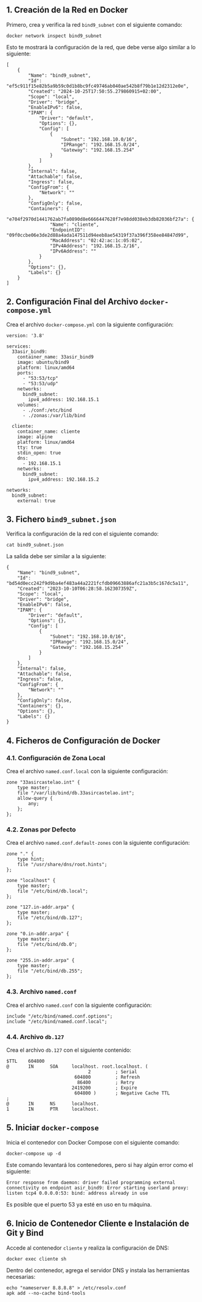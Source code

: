  ## 1. Creación de la Red en Docker

Primero, crea y verifica la red `bind9_subnet` con el siguiente comando:

```
docker network inspect bind9_subnet
```

Esto te mostrará la configuración de la red, que debe verse algo similar a lo siguiente:

```
[
    {
        "Name": "bind9_subnet",
        "Id": "ef5c911f15e82b5a9b59c0d1b8bc9fc49746ab040ae542b8f79b1e12d2312e0e",
        "Created": "2024-10-25T17:50:55.279860915+02:00",
        "Scope": "local",
        "Driver": "bridge",
        "EnableIPv6": false,
        "IPAM": {
            "Driver": "default",
            "Options": {},
            "Config": [
                {
                    "Subnet": "192.168.10.0/16",
                    "IPRange": "192.168.15.0/24",
                    "Gateway": "192.168.15.254"
                }
            ]
        },
        "Internal": false,
        "Attachable": false,
        "Ingress": false,
        "ConfigFrom": {
            "Network": ""
        },
        "ConfigOnly": false,
        "Containers": {
            "e704f2970d1441762ab7fa0890d8e6666447628f7e98dd038eb3db82036bf27a": {
                "Name": "cliente",
                "EndpointID": "09f0ccbe06e3de2d88a4ada147511d94eeb8ae54319f37a396f358ee84847d99",
                "MacAddress": "02:42:ac:1c:05:02",
                "IPv4Address": "192.168.15.2/16",
                "IPv6Address": ""
            }
        },
        "Options": {},
        "Labels": {}
    }
]
```
## 2. Configuración Final del Archivo `docker-compose.yml`

Crea el archivo `docker-compose.yml` con la siguiente configuración:

```
version: '3.8'

services:
  33asir_bind9:
    container_name: 33asir_bind9
    image: ubuntu/bind9
    platform: linux/amd64
    ports:
      - "53:53/tcp"
      - "53:53/udp"
    networks:
      bind9_subnet:
        ipv4_address: 192.168.15.1
    volumes:
      - ./conf:/etc/bind
      - ./zonas:/var/lib/bind

  cliente:
    container_name: cliente
    image: alpine
    platform: linux/amd64
    tty: true
    stdin_open: true
    dns:
      - 192.168.15.1
    networks:
      bind9_subnet:
        ipv4_address: 192.168.15.2

networks:
  bind9_subnet:
    external: true
```
## 3. Fichero `bind9_subnet.json`

Verifica la configuración de la red con el siguiente comando:

```
cat bind9_subnet.json
```

La salida debe ser similar a la siguiente:

```
{
    "Name": "bind9_subnet",
    "Id": "bd54d0ecc242f9d9ba4ef483a44a2221fcfdb09663886afc21a3b5c167dc5a11",
    "Created": "2023-10-10T06:28:58.162307359Z",
    "Scope": "local",
    "Driver": "bridge",
    "EnableIPv6": false,
    "IPAM": {
        "Driver": "default",
        "Options": {},
        "Config": [
            {
                "Subnet": "192.168.10.0/16",
                "IPRange": "192.168.15.0/24",
                "Gateway": "192.168.15.254"
            }
        ]
    },
    "Internal": false,
    "Attachable": false,
    "Ingress": false,
    "ConfigFrom": {
        "Network": ""
    },
    "ConfigOnly": false,
    "Containers": {},
    "Options": {},
    "Labels": {}
}
```
## 4. Ficheros de Configuración de Docker

### 4.1. Configuración de Zona Local

Crea el archivo `named.conf.local` con la siguiente configuración:

```
zone "33asircastelao.int" {
    type master;
    file "/var/lib/bind/db.33asircastelao.int";
    allow-query {
        any;
    };
};
```

### 4.2. Zonas por Defecto

Crea el archivo `named.conf.default-zones` con la siguiente configuración:

```
zone "." {
    type hint;
    file "/usr/share/dns/root.hints";
};

zone "localhost" {
    type master;
    file "/etc/bind/db.local";
};

zone "127.in-addr.arpa" {
    type master;
    file "/etc/bind/db.127";
};

zone "0.in-addr.arpa" {
    type master;
    file "/etc/bind/db.0";
};

zone "255.in-addr.arpa" {
    type master;
    file "/etc/bind/db.255";
};
```

### 4.3. Archivo `named.conf`

Crea el archivo `named.conf` con la siguiente configuración:

```
include "/etc/bind/named.conf.options";
include "/etc/bind/named.conf.local";
```

### 4.4. Archivo `db.127`

Crea el archivo `db.127` con el siguiente contenido:

```
$TTL    604800
@       IN      SOA     localhost. root.localhost. (
                              2         ; Serial
                         604800         ; Refresh
                          86400         ; Retry
                        2419200         ; Expire
                         604800 )       ; Negative Cache TTL
;
@       IN      NS      localhost.
1       IN      PTR     localhost.
```

## 5. Iniciar `docker-compose`

Inicia el contenedor con Docker Compose con el siguiente comando:

```
docker-compose up -d
```

Este comando levantará los contenedores, pero si hay algún error como el siguiente:

```
Error response from daemon: driver failed programming external connectivity on endpoint asir_bind9: Error starting userland proxy: listen tcp4 0.0.0.0:53: bind: address already in use
```

Es posible que el puerto 53 ya esté en uso en tu máquina.

## 6. Inicio de Contenedor Cliente e Instalación de Git y Bind

Accede al contenedor `cliente` y realiza la configuración de DNS:

```
docker exec cliente sh
```

Dentro del contenedor, agrega el servidor DNS y instala las herramientas necesarias:

```
echo "nameserver 8.8.8.8" > /etc/resolv.conf
apk add --no-cache bind-tools
```

